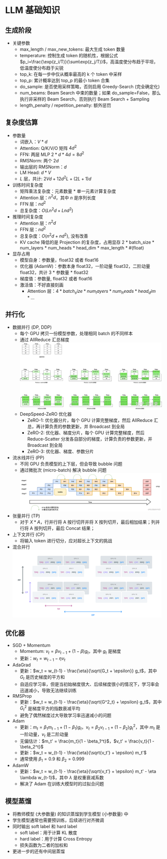 # LLM 基础知识

## 生成阶段
+ 关键参数
  + max_length / max_new_tokens: 最大生成 token 数量
  + temperature: 控制生成 token 的随机性，根据公式 $p_i=\frac{\exp(z_i/T)}{\sum\exp(z_j/T)}$，高温度使分布趋于平坦，低温度使分布趋于尖锐
  + top_k: 在每一步中仅从概率最高的 k 个 token 中采样
  + top_p: 累计概率达到 top_p 的最小 token 合集
  + do_sample: 是否使用采样策略，否则启用 Greedy-Search (完全确定化)
  + num_beams: Beam Search 中束的数量；如果 do_sample=False，那么执行非采样的 Beam Search，否则执行 Beam Search + Sampling
  + length_penalty / repetition_penalty: 额外惩罚

## 复杂度估算
+ 参数量
  + 词嵌入：$V * d$
  + Attention: Q/K/V/O 矩阵 $4d^2$
  + FFN: 两层 MLP $2 * d * 4d = 8d^2$
  + RMSNorm: 两个 $2d$
  + 输出层的 RMSNorm：$d$
  + LM Head: $d * V$
  + $L$ 层，共计: $2Vd + 12d^2L + (2L + 1)d$
+ 训练时间复杂度
  + 矩阵乘法复杂度：元素数量 * 单一元素计算复杂度
  + Attention 层：$n^2d$，其中 $n$ 是序列长度
  + FFN 层：$nd^2$
  + 总复杂度：$O(Ln^2d + Lnd^2)$
+ 推理时间复杂度
    + Attention 层：$n^2d$
    + FFN 层：$nd^2$
    + 总复杂度：$O(n^2d + nd^2)$, 没有改善
    + KV cache 降低的是 Projection 的复杂度，占用显存 2 * batch_size * num_layers * num_heads * head_dim * max_length * #(float)
+ 显存占用
  + 模型自身：参数量，float32 或者 float16
  + 优化器 (AdamW)：参数本身 float32，一阶动量 float32，二阶动量 float32，共计 3 * 参数量 * float32
  + 梯度值：参数量, float32 或者 float16
  + 激活值：不好直接刻画
    + Attention 层：$4 * batch_size * num_layers * num_heads * head_dim * ...$

## 并行化
+ 数据并行 (DP, DDP)
  + 每个 GPU 拷贝一份模型参数，处理相同 batch 的不同样本
  + 通过 AllReduce 汇总梯度
  ![basic_1](pic/basic_1.jpg)
  + DeepSpeed-ZeRO 优化器
    + ZeRO-1: 优化器分片，每个 GPU 计算完整梯度，然后 AllReduce 汇总，再计算负责的参数更新，并 Broadcast 到全局
    + ZeRO-2: 优化器、梯度分片，每个 GPU 计算完整梯度，然后 Reduce-Scatter 分发各自部分的梯度，计算负责的参数更新，并 Broadcast 到全局
    + ZeRO-3: 优化器、梯度、参数分片
+ 流水线并行 (PP)
  + 不同 GPU 负责模型的上下层，但会导致 bubble 问题
  + 通过微批次 (micro-batch) 解决 bubble 问题
  ![basic_2](pic/basic_2.png)
+ 张量并行 (TP)
  + 对于 $X * A$，行并行将 A 按行切开并将 X 按列切开，最后相加结果；列并行将 A 按列切开，最后 Concat 结果；
+ 上下文并行 (CP)
  + 将输入 token 进行切分，应对超长上下文的挑战
+ 混合并行
  ![basic_3](pic/basic_3.png)

## 优化器
+ SGD + Momentum
  + Momentum: $v_t = \beta v_{t-1} + (1 - \beta) g_t$，其中 $g_t$ 是梯度
  + 更新：$w_t = w_{t-1} - \eta v_t$
+ AdaGrad
  + 更新：$w_t = w_{t-1} - \frac{\eta}{\sqrt{G_t + \epsilon}} g_t$，其中 $G_t$ 是历史梯度的平方和
  + 自适应学习率，但是当初始梯度很大、后续梯度很小的情况下，学习率会迅速减小，导致无法继续训练
+ RMSProp
  + 更新：$w_t = w_{t-1} - \frac{\eta}{\sqrt{G^2_t} + \epsilon} g_t$，其中 $G^2_t$ 是梯度平方的指数衰减平均
  + 避免了偶然梯度过大导致学习率迅速减小的问题
+ Adam
  + 更新：$m_t = \beta_1 m_{t-1} + (1 - \beta_1) g_t$，$v_t = \beta_2 v_{t-1} + (1 - \beta_2) g^2_t$，其中 $m_t$ 是一阶动量，$v_t$ 是二阶动量
  + 无偏估计：$m_t' = \frac{m_t}{1 - \beta_1^t}$，$v_t' = \frac{v_t}{1 - \beta_2^t}$
  + 更新：$w_t = w_{t-1} - \frac{\eta}{\sqrt{v_t'} + \epsilon} m_t'$
  + 通常使用 $\beta_1=0.9$ 和 $\beta_2=0.999$
+ AdamW
  + 更新：$w_t = w_{t-1} - \frac{\eta}{\sqrt{v_t'} + \epsilon} m_t' - \eta \lambda w_{t-1}$，其中 $\lambda$ 是权重衰减系数
  + 解决了 Adam 在训练大模型时的过拟合问题

## 模型蒸馏
+ 将教师模型 (大参数量) 的知识蒸馏到学生模型 (小参数量) 中
+ 学生模型通常也需要预训练，后续进行对齐微调
+ 同时输出 soft label 和 hard label
  + soft label：用于计算 KL 散度
  + hard label：用于计算 Cross Entropy
  + 损失函数为二者的加权和
+ 更进一步的还有中间层蒸馏